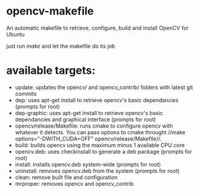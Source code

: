 opencv-makefile
===============

An automatic makefile to retrieve, configure, build and install OpenCV for Ubuntu

just run _make_ and let the makefile do its job

# available targets:

* update: updates the opencv/ and opencv_contrib/ folders with latest git commits
* dep: uses apt-get install to retrieve opencv's basic dependancies (prompts for root)
* dep-graphic: uses apt-get install to retrieve opencv's basic dependancies and graphical interface (prompts for root)
* opencv/release/Makefile: runs cmake to configure opencv with whatever it detects. You can pass options to cmake throught //make options="-DWITH_CUDA=OFF" opencv/release/Makefile//.
* build: builds opencv using the maximum minus 1 available CPU core
* opencv.deb: uses checkinstall to generate a deb package (prompts for root)
* install: installs opencv.deb system-wide (prompts for root)
* uninstall: removes opencv.deb from the system (prompts for root)
* clean: remove built file and configuration
* mrproper: removes opencv and opencv_contrib
